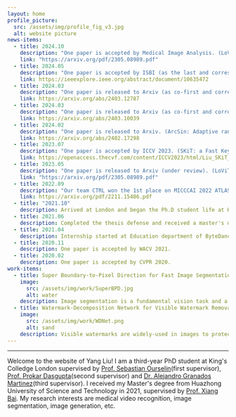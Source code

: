 ```yaml
---
layout: home
profile_picture:
  src: /assets/img/profile_fig_v3.jpg
  alt: website picture
news-items:
  - title: 2024.10
    description: "One paper is accepted by Medical Image Analysis. (LoViT: Long Video Transformer for Surgical Phase Recognition. Yang Liu, Maxence Boels, Luis C. Garcia-Peraza-Herrera, Tom Vercauteren, Prokar Dasgupta, Alejandro Granados, and Sebastien Ourselin) "
    link: "https://arxiv.org/pdf/2305.08989.pdf"
  - title: 2024.05
    description: "One paper is accepted by ISBI (as the last and corresponding author). (Gray Matter-Guided Attention Network for AD Diagnosis Using Structural MRI. Yanteng Zhang, Hongshun Cai, Yiming Du, Bingchao Xu, Yang Liu*)"
    link: https://ieeexplore.ieee.org/abstract/document/10635472
  - title: 2024.03
    description: "One paper is released to Arxiv (as co-first and corresponding author). (DDSB: An Unsupervised and Training-free Method for Phase Detection in Echocardiography. Zhenyu Bu*, Yang Liu*†, Jiayu Huo, Jingjing Peng, Kaini Wang, Guangquan Zhou, Rachel Sparks, Prokar Dasgupta, Alejandro Granados, Sebastien Ourselin)"
    link: https://arxiv.org/abs/2403.12787
  - title: 2024.03
    description: "One paper is released to Arxiv (as co-first and corresponding author). (Rethinking Low-quality Optical Flow in Unsupervised Surgical Instrument Segmentation. Peiran Wu*, Yang Liu*†, Jiayu Huo, Gongyu Zhang, Christos Bergeles, Rachel Sparks, Prokar Dasgupta, Alejandro Granados, Sebastien Ourselin)"
    link: https://arxiv.org/abs/2403.10039
  - title: 2024.02
    description: "One paper is released to Arxiv. (ArcSin: Adaptive ranged cosine Similarity injected noise for Language-Driven Visual Tasks. Yang Liu, Xiaomin Yu, Gongyu Zhang, Zhen Zhu, Christos Bergeles, Prokar Dasgupta, Alejandro Granados, and Sebastien Ourselin)"
    link: https://arxiv.org/abs/2402.17298
  - title: 2023.07
    description: "One paper is accepted by ICCV 2023. (SKiT: a Fast Key Information Video Transformer for Online Surgical Phase Recognition. Yang Liu, Jiayu Huo, Jingjing Peng, Rachel Sparks, Prokar Dasgupta, Alejandro Granados, and Sebastien Ourselin)"
    link: https://openaccess.thecvf.com/content/ICCV2023/html/Liu_SKiT_a_Fast_Key_Information_Video_Transformer_for_Online_Surgical_ICCV_2023_paper.html
  - title: 2023.05
    description: "One paper is released to Arxiv (under review). (LoViT: Long Video Transformer for Surgical Phase Recognition. Yang Liu, Maxence Boels, Luis C. Garcia-Peraza-Herrera, Tom Vercauteren, Prokar Dasgupta, Alejandro Granados, and Sebastien Ourselin) "
    link: "https://arxiv.org/pdf/2305.08989.pdf"
  - title: 2022.09
    description: "Our team CTRL won the 1st place on MICCCAI 2022 ATLAS Ischemic Stroke Lesion Segmentation Challenge."
    link: https://arxiv.org/pdf/2211.15486.pdf
  - title: "2021.10"
    description: Arrived at London and began the Ph.D student life at KCL.
  - title: 2021.06
    description: Completed the thesis defense and received a master's degree.
  - title: 2021.04
    description: Internship started at Education department of ByteDance, working as a computer vision algorithm engineer.
  - title: 2020.11
    description: One paper is accepted by WACV 2021.
  - title: 2020.02
    description: One paper is accepted by CVPR 2020.
work-items:
  - title: Super Boundary-to-Pixel Direction for Fast Image Segmentation
    image:
      src: /assets/img/work/SuperBPD.jpg
      alt: water
    description: Image segmentation is a fundamental vision task and a crucial step for many applications. In this paper, we propose a fast image segmentation method based on a novel super boundary-to-pixel direction (super-BPD) and a customized segmentation algorithm with super-BPD. Precisely, we define BPD on each pixel as a two-dimensional unit vector pointing from its nearest boundary to the pixel. In the BPD, nearby pixels from different regions have opposite directions departing from each other, and adjacent pixels in the same region have directions pointing to the other or each other (i.e., around medial points). We make use of such property to partition an image into super-BPDs, which are novel informative superpixels with robust direction similarity for fast grouping into segmentation regions. Extensive experimental results on BSDS500 and Pascal Context demonstrate the accuracy and efficency of the proposed super-BPD in segmenting images. In practice, the proposed super-BPD achieves comparable or superior performance with MCG while running at ~25fps vs. 0.07fps. Super-BPD also exhibits a noteworthy transferability to unseen scenes.
  - title: Watermark-Decomposition Network for Visible Watermark Removal
    image:
      src: /assets/img/work/WDNet.png
      alt: sand
    description: Visible watermarks are widely-used in images to protect copyright ownership. Analyzing watermark removal helps to reinforce the anti-attack techniques in an adversarial way. Current removal methods normally leverage image-to-image translation techniques. Nevertheless, the uncertainty of the size, shape, color and transparency of the watermarks set a huge barrier for these methods. To combat this, we combine traditional watermarked image decomposition into a two-stage generator, called Watermark-Decomposition Network (WDNet), where the first stage predicts a rough decomposition from the whole watermarked image and the second stage specifically centers on the watermarked area to refine the removal results. The decomposition formulation enables WDNet to separate watermarks from the images rather than simply removing them. We further show that these separated watermarks can serve as extra nutrients for building a larger training dataset and further improving removal performance. Besides, we construct a large-scale dataset named CLWD, which mainly contains colored watermarks, to fill the vacuum of colored watermark removal dataset. Extensive experiments on the public gray-scale dataset LVW and CLWD consistently show that the proposed WDNet outperforms the state-of-the-art approaches both in accuracy and efficiency.
---
```

---

<p>
  Welcome to the website of Yang Liu! I am a third-year PhD student at King's Colledge London supervised by <a href="https://scholar.google.com/citations?hl=en&user=SMvz9eEAAAAJ">Prof. Sebastian Ourselin</a>(first supervisor), <a href="https://scholar.google.com/citations?hl=en&user=9EMw-WYAAAAJ">Prof. Prokar Dasgupta</a>(second supervisor) and <a href="https://scholar.google.co.uk/citations?user=5vzyJOQAAAAJ&hl=en">Dr. Alejandro Granados Martinez</a>(third supervisor). I received my Master's degree from Huazhong University of Science and Technology in 2021, supervised by <a href="https://scholar.google.com/citations?user=UeltiQ4AAAAJ&hl=en">Prof. Xiang Bai</a>. My research interests are medical video recognition, image segmentation, image generation, etc.
</p>

